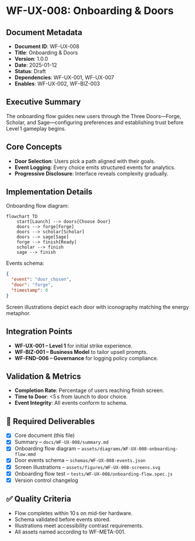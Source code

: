 # WF-UX-008: Onboarding & Doors

## Document Metadata
- **Document ID**: WF-UX-008
- **Title**: Onboarding & Doors
- **Version**: 1.0.0
- **Date**: 2025-01-12
- **Status**: Draft
- **Dependencies**: WF-UX-001, WF-UX-007
- **Enables**: WF-UX-002, WF-BIZ-003

## Executive Summary
The onboarding flow guides new users through the Three Doors—Forge, Scholar, and Sage—configuring preferences and establishing trust before Level 1 gameplay begins.

## Core Concepts
- **Door Selection**: Users pick a path aligned with their goals.
- **Event Logging**: Every choice emits structured events for analytics.
- **Progressive Disclosure**: Interface reveals complexity gradually.

## Implementation Details
Onboarding flow diagram:
```mermaid
flowchart TD
    start[Launch] --> doors{Choose Door}
    doors --> forge[Forge]
    doors --> scholar[Scholar]
    doors --> sage[Sage]
    forge --> finish[Ready]
    scholar --> finish
    sage --> finish
```
Events schema:
```json
{
  "event": "door_chosen",
  "door": "forge",
  "timestamp": 0
}
```
Screen illustrations depict each door with iconography matching the energy metaphor.

## Integration Points
- **WF-UX-001 – Level 1** for initial strike experience.
- **WF-BIZ-001 – Business Model** to tailor upsell prompts.
- **WF-FND-006 – Governance** for logging policy compliance.

## Validation & Metrics
- **Completion Rate**: Percentage of users reaching finish screen.
- **Time to Door**: <5 s from launch to door choice.
- **Event Integrity**: All events conform to schema.

## 🎨 Required Deliverables
- [x] Core document (this file)
- [x] Summary – `docs/WF-UX-008/summary.md`
- [x] Onboarding flow diagram – `assets/diagrams/WF-UX-008-onboarding-flow.mmd`
- [x] Door events schema – `schemas/WF-UX-008-events.json`
- [x] Screen illustrations – `assets/figures/WF-UX-008-screens.svg`
- [x] Onboarding flow test – `tests/WF-UX-008/onboarding-flow.spec.js`
- [x] Version control changelog

## ✅ Quality Criteria
- Flow completes within 10 s on mid-tier hardware.
- Schema validated before events stored.
- Illustrations meet accessibility contrast requirements.
- All assets named according to WF-META-001.
